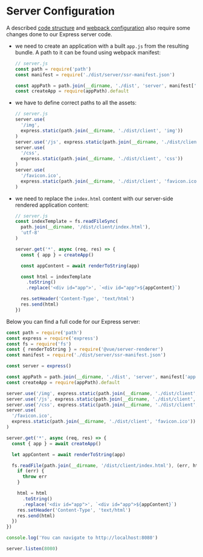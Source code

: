 # Server Configuration

A described [code structure](./structure.html) and [webpack configuration](./build-config.html) also require some changes done to our Express server code.

- we need to create an application with a built `app.js` from the resulting bundle. A path to it can be found using webpack manifest:

  ```js
  // server.js
  const path = require('path')
  const manifest = require('./dist/server/ssr-manifest.json')

  const appPath = path.join(__dirname, './dist', 'server', manifest['app.js'])
  const createApp = require(appPath).default
  ```

- we have to define correct paths to all the assets:

  ```js
  // server.js
  server.use(
    '/img',
    express.static(path.join(__dirname, './dist/client', 'img'))
  )
  server.use('/js', express.static(path.join(__dirname, './dist/client', 'js')))
  server.use(
    '/css',
    express.static(path.join(__dirname, './dist/client', 'css'))
  )
  server.use(
    '/favicon.ico',
    express.static(path.join(__dirname, './dist/client', 'favicon.ico'))
  )
  ```

- we need to replace the `index.html` content with our server-side rendered application content:

  ```js
  // server.js
  const indexTemplate = fs.readFileSync(
    path.join(__dirname, '/dist/client/index.html'),
    'utf-8'
  )

  server.get('*', async (req, res) => {
    const { app } = createApp()

    const appContent = await renderToString(app)

    const html = indexTemplate
      .toString()
      .replace('<div id="app">', `<div id="app">${appContent}`)

    res.setHeader('Content-Type', 'text/html')
    res.send(html)
  })
  ```

Below you can find a full code for our Express server:

```js
const path = require('path')
const express = require('express')
const fs = require('fs')
const { renderToString } = require('@vue/server-renderer')
const manifest = require('./dist/server/ssr-manifest.json')

const server = express()

const appPath = path.join(__dirname, './dist', 'server', manifest['app.js'])
const createApp = require(appPath).default

server.use('/img', express.static(path.join(__dirname, './dist/client', 'img')))
server.use('/js', express.static(path.join(__dirname, './dist/client', 'js')))
server.use('/css', express.static(path.join(__dirname, './dist/client', 'css')))
server.use(
  '/favicon.ico',
  express.static(path.join(__dirname, './dist/client', 'favicon.ico'))
)

server.get('*', async (req, res) => {
  const { app } = await createApp()

  let appContent = await renderToString(app)

  fs.readFile(path.join(__dirname, '/dist/client/index.html'), (err, html) => {
    if (err) {
      throw err
    }

    html = html
      .toString()
      .replace('<div id="app">', `<div id="app">${appContent}`)
    res.setHeader('Content-Type', 'text/html')
    res.send(html)
  })
})

console.log('You can navigate to http://localhost:8080')

server.listen(8080)
```
